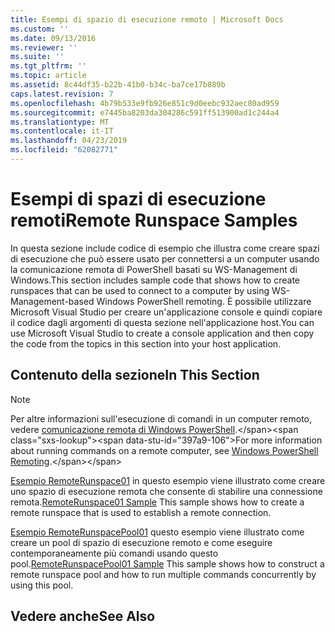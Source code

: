 ```yaml
---
title: Esempi di spazio di esecuzione remoto | Microsoft Docs
ms.custom: ''
ms.date: 09/13/2016
ms.reviewer: ''
ms.suite: ''
ms.tgt_pltfrm: ''
ms.topic: article
ms.assetid: 8c44df35-b22b-41b0-b34c-ba7ce17b889b
caps.latest.revision: 7
ms.openlocfilehash: 4b79b533e9fb926e851c9d0eebc932aec80ad959
ms.sourcegitcommit: e7445ba8203da304286c591ff513900ad1c244a4
ms.translationtype: MT
ms.contentlocale: it-IT
ms.lasthandoff: 04/23/2019
ms.locfileid: "62082771"
---
```

# <a name="remote-runspace-samples"></a><span data-ttu-id="397a9-102">Esempi di spazi di esecuzione remoti</span><span class="sxs-lookup"><span data-stu-id="397a9-102">Remote Runspace Samples</span></span>

<span data-ttu-id="397a9-103">In questa sezione include codice di esempio che illustra come creare spazi di esecuzione che può essere usato per connettersi a un computer usando la comunicazione remota di PowerShell basati su WS-Management di Windows.</span><span class="sxs-lookup"><span data-stu-id="397a9-103">This section includes sample code that shows how to create runspaces that can be used to connect to a computer by using WS-Management-based Windows PowerShell remoting.</span></span> <span data-ttu-id="397a9-104">È possibile utilizzare Microsoft Visual Studio per creare un'applicazione console e quindi copiare il codice dagli argomenti di questa sezione nell'applicazione host.</span><span class="sxs-lookup"><span data-stu-id="397a9-104">You can use Microsoft Visual Studio to create a console application and then copy the code from the topics in this section into your host application.</span></span>

## <a name="in-this-section"></a><span data-ttu-id="397a9-105">Contenuto della sezione</span><span class="sxs-lookup"><span data-stu-id="397a9-105">In This Section</span></span>

> [!NOTE]
> <span data-ttu-id="397a9-106">Per altre informazioni sull'esecuzione di comandi in un computer remoto, vedere [comunicazione remota di Windows PowerShell](https://msdn.microsoft.com/en-us/library/ee706563(v=vs.85).aspx).</span><span class="sxs-lookup"><span data-stu-id="397a9-106">For more information about running commands on a remote computer, see [Windows PowerShell Remoting](https://msdn.microsoft.com/en-us/library/ee706563(v=vs.85).aspx).</span></span>

 <span data-ttu-id="397a9-107">[Esempio RemoteRunspace01](./remoterunspace01-sample.md) in questo esempio viene illustrato come creare uno spazio di esecuzione remota che consente di stabilire una connessione remota.</span><span class="sxs-lookup"><span data-stu-id="397a9-107">[RemoteRunspace01 Sample](./remoterunspace01-sample.md) This sample shows how to create a remote runspace that is used to establish a remote connection.</span></span>

 <span data-ttu-id="397a9-108">[Esempio RemoteRunspacePool01](./remoterunspacepool01-sample.md) questo esempio viene illustrato come creare un pool di spazio di esecuzione remoto e come eseguire contemporaneamente più comandi usando questo pool.</span><span class="sxs-lookup"><span data-stu-id="397a9-108">[RemoteRunspacePool01 Sample](./remoterunspacepool01-sample.md) This sample shows how to construct a remote runspace pool and how to run multiple commands concurrently by using this pool.</span></span>

## <a name="see-also"></a><span data-ttu-id="397a9-109">Vedere anche</span><span class="sxs-lookup"><span data-stu-id="397a9-109">See Also</span></span>
